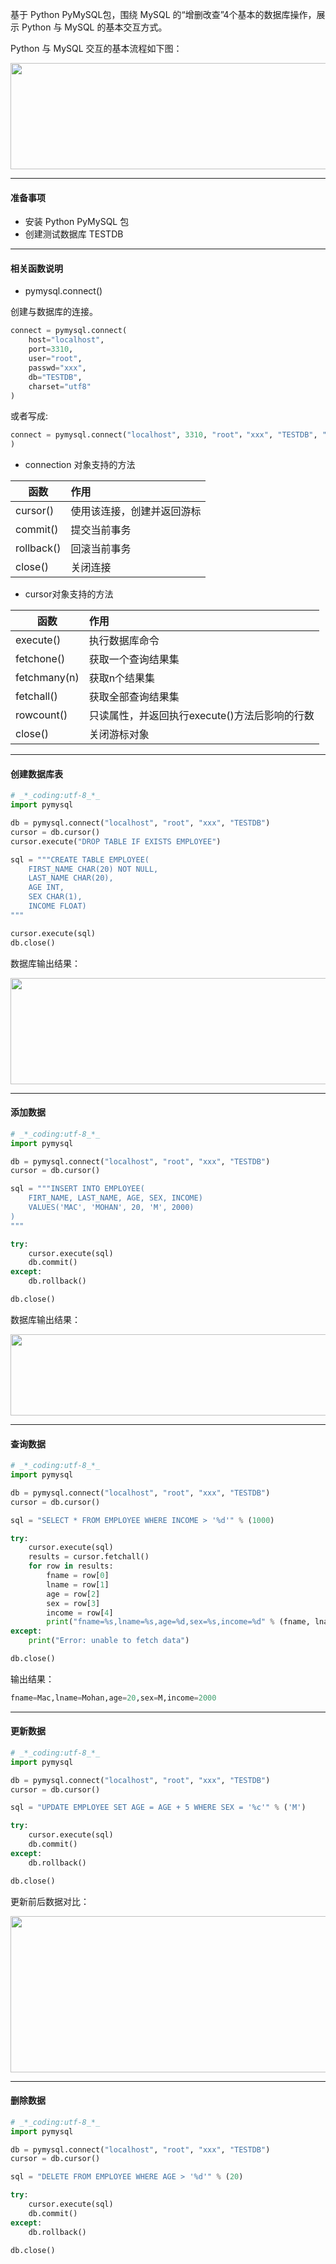 基于 Python PyMySQL包，围绕 MySQL 的“增删改查”4个基本的数据库操作，展示 Python 与 MySQL 的基本交互方式。

Python 与 MySQL 交互的基本流程如下图：

<div align="center"><img src="https://wx4.sinaimg.cn/mw690/af9e9c30ly1fpydcbbku2j20qr08474s.jpg" width = "550" height = "170" align=center />
</div>

***

#### **准备事项**

* 安装 Python PyMySQL 包
* 创建测试数据库 TESTDB

***

#### **相关函数说明**

* pymysql.connect()

创建与数据库的连接。

```python
connect = pymysql.connect(
    host="localhost",
    port=3310,
    user="root",
    passwd="xxx",
    db="TESTDB",
    charset="utf8"
)
```

或者写成:

```python
connect = pymysql.connect("localhost", 3310, "root"，"xxx", "TESTDB", "utf8"
)
```

* connection 对象支持的方法

| 函数 | 作用 |
| ------ | :------- |
| cursor() | 使用该连接，创建并返回游标 |
| commit() | 提交当前事务 |
| rollback() | 回滚当前事务 |
| close() | 关闭连接 |

* cursor对象支持的方法

| 函数 | 作用 |
| ------ | :------- |
| execute() | 执行数据库命令 |
| fetchone() | 获取一个查询结果集 |
| fetchmany(n) | 获取n个结果集 |
| fetchall() | 获取全部查询结果集 |
| rowcount() | 只读属性，并返回执行execute()方法后影响的行数 |
| close() | 关闭游标对象 |

***

#### **创建数据库表**

```python
# _*_coding:utf-8_*_
import pymysql

db = pymysql.connect("localhost", "root", "xxx", "TESTDB")
cursor = db.cursor()
cursor.execute("DROP TABLE IF EXISTS EMPLOYEE")

sql = """CREATE TABLE EMPLOYEE(
    FIRST_NAME CHAR(20) NOT NULL,
    LAST_NAME CHAR(20),
    AGE INT,
    SEX CHAR(1),
    INCOME FLOAT)
"""

cursor.execute(sql)
db.close()

```

数据库输出结果：

<div align="center"><img src="https://wx3.sinaimg.cn/mw690/af9e9c30ly1fqe9fbas1uj20k4078t8z.jpg" width = "550" height = "170" align=center />
</div>

***

#### **添加数据**

```python
# _*_coding:utf-8_*_
import pymysql

db = pymysql.connect("localhost", "root", "xxx", "TESTDB")
cursor = db.cursor()

sql = """INSERT INTO EMPLOYEE(
    FIRT_NAME, LAST_NAME, AGE, SEX, INCOME)
    VALUES('MAC', 'MOHAN', 20, 'M', 2000)
)
"""

try:
    cursor.execute(sql)
    db.commit()
except:
    db.rollback()

db.close()

```

数据库输出结果：

<div align="center"><img src="https://wx2.sinaimg.cn/mw690/af9e9c30ly1fqea19accsj20hc04mjrg.jpg" width = "550" height = "130" align=center />
</div>

***

#### **查询数据**

```python
# _*_coding:utf-8_*_
import pymysql

db = pymysql.connect("localhost", "root", "xxx", "TESTDB")
cursor = db.cursor()

sql = "SELECT * FROM EMPLOYEE WHERE INCOME > '%d'" % (1000)

try:
    cursor.execute(sql)
    results = cursor.fetchall()
    for row in results:
        fname = row[0]
        lname = row[1]
        age = row[2]
        sex = row[3]
        income = row[4]
        print("fname=%s,lname=%s,age=%d,sex=%s,income=%d" % (fname, lname, age, sex, income))
except:
    print("Error: unable to fetch data")

db.close()

```

输出结果：

```python
fname=Mac,lname=Mohan,age=20,sex=M,income=2000
```

***

#### **更新数据**

```python
# _*_coding:utf-8_*_
import pymysql

db = pymysql.connect("localhost", "root", "xxx", "TESTDB")
cursor = db.cursor()

sql = "UPDATE EMPLOYEE SET AGE = AGE + 5 WHERE SEX = '%c'" % ('M')

try:
    cursor.execute(sql)
    db.commit()
except:
    db.rollback()

db.close()

```

更新前后数据对比：

<div align="center"><img src="https://wx4.sinaimg.cn/mw690/af9e9c30ly1fqeiquwiqrj20hc09ojrt.jpg" width = "550" height = "250" align=center />
</div>

***

#### **删除数据**

```python
# _*_coding:utf-8_*_
import pymysql

db = pymysql.connect("localhost", "root", "xxx", "TESTDB")
cursor = db.cursor()

sql = "DELETE FROM EMPLOYEE WHERE AGE > '%d'" % (20)

try:
    cursor.execute(sql)
    db.commit()
except:
    db.rollback()

db.close()

```